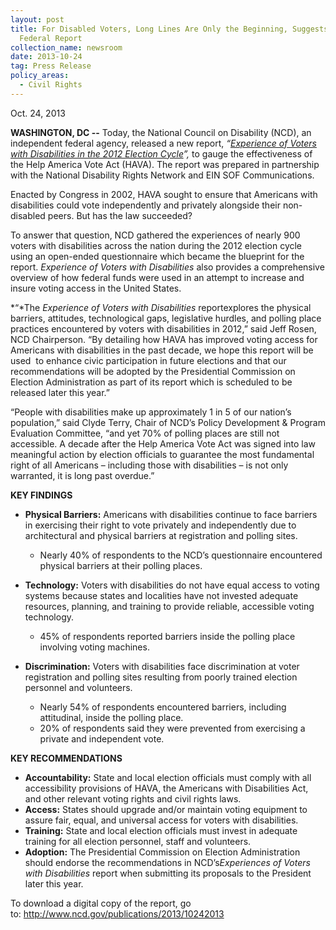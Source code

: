 ```yaml
---
layout: post
title: For Disabled Voters, Long Lines Are Only the Beginning, Suggests New
  Federal Report
collection_name: newsroom
date: 2013-10-24
tag: Press Release
policy_areas:
  - Civil Rights
---
```

O﻿ct. 24, 2013

**WASHINGTON, DC --** Today, the National Council on Disability (NCD), an independent federal agency, released a new report, *“[Experience of Voters with Disabilities in the 2012 Election Cycle](http://www.ncd.gov/publications/2013/10242013)”,* to gauge the effectiveness of the Help America Vote Act (HAVA). The report was prepared in partnership with the National Disability Rights Network and EIN SOF Communications.

Enacted by Congress in 2002, HAVA sought to ensure that Americans with disabilities could vote independently and privately alongside their non-disabled peers. But has the law succeeded? 

To answer that question, NCD gathered the experiences of nearly 900 voters with disabilities across the nation during the 2012 election cycle using an open-ended questionnaire which became the blueprint for the report. *Experience of Voters with Disabilities* also provides a comprehensive overview of how federal funds were used in an attempt to increase and insure voting access in the United States.

*“*The *Experience of Voters with Disabilities* reportexplores the physical barriers, attitudes, technological gaps, legislative hurdles, and polling place practices encountered by voters with disabilities in 2012,” said Jeff Rosen, NCD Chairperson. “By detailing how HAVA has improved voting access for Americans with disabilities in the past decade, we hope this report will be used  to enhance civic participation in future elections and that our recommendations will be adopted by the Presidential Commission on Election Administration as part of its report which is scheduled to be released later this year.”  

“People with disabilities make up approximately 1 in 5 of our nation’s population,” said Clyde Terry, Chair of NCD’s Policy Development & Program Evaluation Committee, “and yet 70% of polling places are still not accessible. A decade after the Help America Vote Act was signed into law meaningful action by election officials to guarantee the most fundamental right of all Americans – including those with disabilities – is not only warranted, it is long past overdue.”

**KEY FINDINGS**

* **Physical Barriers:** Americans with disabilities continue to face barriers in exercising their right to vote privately and independently due to architectural and physical barriers at registration and polling sites.

  * Nearly 40% of respondents to the NCD’s questionnaire encountered physical barriers at their polling places.   
* **Technology:** Voters with disabilities do not have equal access to voting systems because states and localities have not invested adequate resources, planning, and training to provide reliable, accessible voting technology.

  * 45% of respondents reported barriers inside the polling place involving voting machines. 
* **Discrimination:** Voters with disabilities face discrimination at voter registration and polling sites resulting from poorly trained election personnel and volunteers.

  * Nearly 54% of respondents encountered barriers, including attitudinal, inside the polling place.
  * 20% of respondents said they were prevented from exercising a private and independent vote.

**KEY RECOMMENDATIONS**

* **Accountability:** State and local election officials must comply with all accessibility provisions of HAVA, the Americans with Disabilities Act, and other relevant voting rights and civil rights laws.
* **Access:** States should upgrade and/or maintain voting equipment to assure fair, equal, and universal access for voters with disabilities.
* **Training:** State and local election officials must invest in adequate training for all election personnel, staff and volunteers.
* **Adoption:** The Presidential Commission on Election Administration should endorse the recommendations in NCD’s*Experiences of Voters with Disabilities* report when submitting its proposals to the President later this year.

To download a digital copy of the report, go to: <http://www.ncd.gov/publications/2013/10242013>